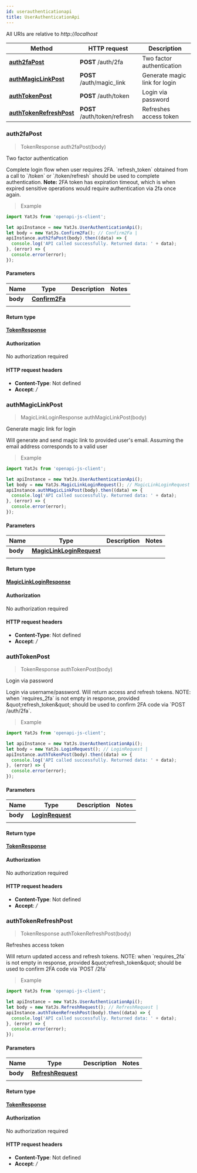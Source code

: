 ```yaml
---
id: userauthenticationapi
title: UserAuthenticationApi
---
```


All URIs are relative to *http://localhost*

Method | HTTP request | Description
------------- | ------------- | -------------
[**auth2faPost**](UserAuthenticationApi.md#auth2faPost) | **POST** /auth/2fa |  Two factor authentication
[**authMagicLinkPost**](UserAuthenticationApi.md#authMagicLinkPost) | **POST** /auth/magic_link |  Generate magic link for login
[**authTokenPost**](UserAuthenticationApi.md#authTokenPost) | **POST** /auth/token |  Login via password
[**authTokenRefreshPost**](UserAuthenticationApi.md#authTokenRefreshPost) | **POST** /auth/token/refresh |  Refreshes access token



### auth2faPost

> TokenResponse auth2faPost(body)

 Two factor authentication

Complete login flow when user requires 2FA. &#x60;refresh_token&#x60; obtained from a call to &#x60;/token&#x60; or &#x60;/token/refresh&#x60; should be used to complete authentication. **Note:** 2FA token has expiration timeout, which is when expired sensitive operations would require authentication via 2fa once again.

> Example

```javascript
import YatJs from 'openapi-js-client';

let apiInstance = new YatJs.UserAuthenticationApi();
let body = new YatJs.Confirm2Fa(); // Confirm2Fa | 
apiInstance.auth2faPost(body).then((data) => {
  console.log('API called successfully. Returned data: ' + data);
}, (error) => {
  console.error(error);
});

```

#### Parameters


Name | Type | Description  | Notes
------------- | ------------- | ------------- | -------------
**body** | [**Confirm2Fa**](../sdk_nodejs_index#Confirm2Fa)
|  | 

#### Return type


[**TokenResponse**](../sdk_nodejs_index#TokenResponse)


#### Authorization

No authorization required

#### HTTP request headers

- **Content-Type**: Not defined
- **Accept**: */*


### authMagicLinkPost

> MagicLinkLoginResponse authMagicLinkPost(body)

 Generate magic link for login

Will generate and send magic link to provided user&#39;s email. Assuming the email address corresponds to a valid user

> Example

```javascript
import YatJs from 'openapi-js-client';

let apiInstance = new YatJs.UserAuthenticationApi();
let body = new YatJs.MagicLinkLoginRequest(); // MagicLinkLoginRequest | 
apiInstance.authMagicLinkPost(body).then((data) => {
  console.log('API called successfully. Returned data: ' + data);
}, (error) => {
  console.error(error);
});

```

#### Parameters


Name | Type | Description  | Notes
------------- | ------------- | ------------- | -------------
**body** | [**MagicLinkLoginRequest**](../sdk_nodejs_index#MagicLinkLoginRequest)
|  | 

#### Return type


[**MagicLinkLoginResponse**](../sdk_nodejs_index#MagicLinkLoginResponse)


#### Authorization

No authorization required

#### HTTP request headers

- **Content-Type**: Not defined
- **Accept**: */*


### authTokenPost

> TokenResponse authTokenPost(body)

 Login via password

Login via username/password. Will return access and refresh tokens. NOTE: when &#x60;requires_2fa&#x60; is not empty in response, provided \&quot;refresh_token\&quot; should be used to confirm 2FA code via &#x60;POST /auth/2fa&#x60;.

> Example

```javascript
import YatJs from 'openapi-js-client';

let apiInstance = new YatJs.UserAuthenticationApi();
let body = new YatJs.LoginRequest(); // LoginRequest | 
apiInstance.authTokenPost(body).then((data) => {
  console.log('API called successfully. Returned data: ' + data);
}, (error) => {
  console.error(error);
});

```

#### Parameters


Name | Type | Description  | Notes
------------- | ------------- | ------------- | -------------
**body** | [**LoginRequest**](../sdk_nodejs_index#LoginRequest)
|  | 

#### Return type


[**TokenResponse**](../sdk_nodejs_index#TokenResponse)


#### Authorization

No authorization required

#### HTTP request headers

- **Content-Type**: Not defined
- **Accept**: */*


### authTokenRefreshPost

> TokenResponse authTokenRefreshPost(body)

 Refreshes access token

Will return updated access and refresh tokens. NOTE: when &#x60;requires_2fa&#x60; is not empty in response, provided \&quot;refresh_token\&quot; should be used to confirm 2FA code via &#x60;POST /2fa&#x60;

> Example

```javascript
import YatJs from 'openapi-js-client';

let apiInstance = new YatJs.UserAuthenticationApi();
let body = new YatJs.RefreshRequest(); // RefreshRequest | 
apiInstance.authTokenRefreshPost(body).then((data) => {
  console.log('API called successfully. Returned data: ' + data);
}, (error) => {
  console.error(error);
});

```

#### Parameters


Name | Type | Description  | Notes
------------- | ------------- | ------------- | -------------
**body** | [**RefreshRequest**](../sdk_nodejs_index#RefreshRequest)
|  | 

#### Return type


[**TokenResponse**](../sdk_nodejs_index#TokenResponse)


#### Authorization

No authorization required

#### HTTP request headers

- **Content-Type**: Not defined
- **Accept**: */*

